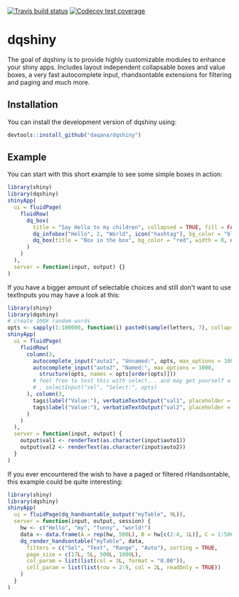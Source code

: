 
<!-- README.md is generated from README.Rmd. Please edit that file -->
[![Travis build status](https://api.travis-ci.org/daqana/dqshiny.svg?branch=master)](https://travis-ci.org/daqana/dqshiny) [![Codecov test coverage](https://codecov.io/gh/daqana/dqshiny/branch/master/graph/badge.svg)](https://codecov.io/gh/daqana/dqshiny?branch=master)

dqshiny
=======

The goal of dqshiny is to provide highly customizable modules to enhance your shiny apps. Includes layout independent collapsable boxes and value boxes, a very fast autocomplete input, rhandsontable extensions for filtering and paging and much more.

Installation
------------

You can install the development version of dqshiny using:

``` r
devtools::install_github("daqana/dqshiny")
```

Example
-------

You can start with this short example to see some simple boxes in action:

``` r
library(shiny)
library(dqshiny)
shinyApp(
  ui = fluidPage(
    fluidRow(
      dq_box(
        title = "Say Hello to my children", collapsed = TRUE, fill = FALSE,
        dq_infobox("Hello", 2, "World", icon("hashtag"), bg_color = "black", color = "#D00"),
        dq_box(title = "Box in the box", bg_color = "red", width = 8, dq_space())
      )
    )
  ),
  server = function(input, output) {}
)
```

If you have a bigger amount of selectable choices and still don't want to use textInputs you may have a look at this:

``` r
library(shiny)
library(dqshiny)
# create 100k random words
opts <- sapply(1:100000, function(i) paste0(sample(letters, 7), collapse=""))
shinyApp(
  ui = fluidPage(
    fluidRow(
      column(3,
        autocomplete_input("auto1", "Unnamed:", opts, max_options = 1000),
        autocomplete_input("auto2", "Named:", max_options = 1000,
          structure(opts, names = opts[order(opts)]))
        # feel free to test this with select... and may get yourself a coffee
        # , selectInput("sel", "Select:", opts)
      ), column(3,
        tags$label("Value:"), verbatimTextOutput("val1", placeholder = TRUE),
        tags$label("Value:"), verbatimTextOutput("val2", placeholder = TRUE)
      )
    )
  ),
  server = function(input, output) {
    output$val1 <- renderText(as.character(input$auto1))
    output$val2 <- renderText(as.character(input$auto2))
  }
)
```

If you ever encountered the wish to have a paged or filtered rHandsontable, this example could be quite interesting:

``` r
library(shiny)
library(dqshiny)
shinyApp(
  ui = fluidPage(dq_handsontable_output("myTable", 9L)),
  server = function(input, output, session) {
    hw <- c("Hello", "my", "funny", "world!")
    data <- data.frame(A = rep(hw, 500L), B = hw[c(2:4, 1L)], C = 1:500, D = 500:1)
    dq_render_handsontable("myTable", data,
      filters = c("Sel", "Text", "Range", "Auto"), sorting = TRUE,
      page_size = c(17L, 5L, 500L, 1000L),
      col_param = list(list(col = 3L, format = "0.00")),
      cell_param = list(list(row = 2:9, col = 2L, readOnly = TRUE))
    )
  }
)
```
